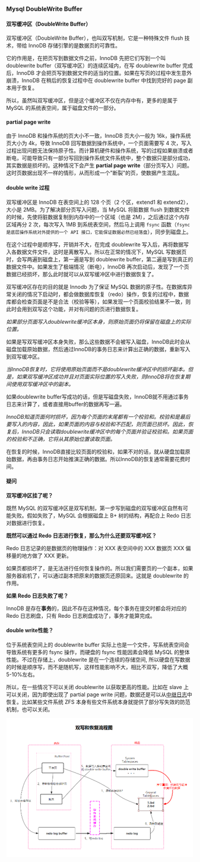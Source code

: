 ### Mysql DoubleWrite Buffer

#### 双写缓冲区（DoubleWrite Buffer）

双写缓冲区（DoubleWrite Buffer），也叫双写机制，它是一种特殊文件 flush 技术，带给 InnoDB 存储引擎的是数据页的可靠性。

它的作用是，在把页写到数据文件之前，InnoDB 先把它们写到一个叫 doublewrite buffer（双写缓冲区）的连续区域内，在写 doublewrite buffer 完成后，InnoDB 才会把页写到数据文件的适当的位置。如果在写页的过程中发生意外崩溃，InnoDB 在稍后的恢复过程中在 doublewrite buffer 中找到完好的 page 副本用于恢复。

所以，虽然叫双写缓冲区，但是这个缓冲区不仅在内存中有，更多的是属于 MySQL 的系统表空间，属于磁盘文件的一部分。

#### partial page write

由于 InnoDB 和操作系统的页大小不一致，InnoDB 页大小一般为 16k，操作系统页大小为 4k，导致 InnoDB 回写数据到操作系统中，一个页面需要写 4 次，写入过程出现问题无法保持原子性。而计算机硬件和操作系统，写的过程如果崩溃或者断电，可能导致只有一部分写回到操作系统文件系统中，整个数据只是部分成功，其实数据是损坏的。这种情况下会产生 **partial page write**（部分页写入）问题。这时页数据出现不一样的情形，从而形成一个"断裂"的页，使数据产生混乱。

#### double write 过程

双写缓冲区是 InnoDB 在表空间上的 128 个页（2 个区，extend1 和 extend2），大小是 2MB。为了解决部分页写入问题，当 MySQL 将脏数据 flush 到数据文件的时候，先使将脏数据复制到内存中的一个区域（也是 2M），之后通过这个内存区域再分 2 次，每次写入 1MB 到系统表空间，然后马上调用 `fsync` 函数（`fsync 是底层操作系统对外提供的一个 API 接口，它能保证数据必然已经落盘`），同步到磁盘上。

在这个过程中是顺序写，开销并不大，在完成 doublewrite 写入后，再将数据写入各数据文件文件，这时是离散写入。所以在正常的情况下，MySQL 写数据页时，会写两遍到磁盘上，第一遍是写到 doublewrite buffer，第二遍是写到真正的数据文件中。如果发生了极端情况（断电），InnoDB 再次启动后，发现了一个页数据已经损坏，那么此时就可以从双写缓冲区中进行数据恢复了。

双写缓冲区存在的目的就是 Innodb 为了保证 MySQL 数据的原子性。在数据库异常关闭的情况下启动时，都会做数据库恢复（redo）操作，恢复的过程中，数据库都会检查页面是不是合法（校验等等），如果发现一个页面校验结果不一致，则此时会用到双写这个功能，并对有问题的页进行数据恢复。

_如果部分页面写入doublewrite缓冲区本身，则原始页面仍将保留在磁盘上的实际位置。_

如果是写双写缓冲区本身失败，那么这些数据不会被写入磁盘，InnoDB此时会从磁盘加载原始数据，然后通过InnoDB的事务日志来计算出正确的数据，重新写入到双写缓冲区。

_当InnoDB恢复时，它将使用原始页面而不是doublewrite缓冲区中的损坏副本。但是，如果双写缓冲区成功并且对页面实际位置的写入失败，则InnoDB将在恢复期间使用双写缓冲区中的副本。_

如果doublewrite buffer写成功的话，但是写磁盘失败，InnoDB就不用通过事务日志来计算了，或者直接用buffer的数据再写一遍。

_InnoDB知道页面何时损坏，因为每个页面的末尾都有一个校验和。校验和是最后要写入的内容，因此，如果页面的内容与校验和不匹配，则页面已损坏。因此，恢复后，InnoDB只会读取doublewrite缓冲区中的每个页面并验证校验和。如果页面的校验和不正确，它将从其原始位置读取页面。_

在恢复的时候，InnoDB直接比较页面的校验和，如果不对的话，就从硬盘加载原始数据，再由事务日志开始推演正确的数据。所以InnoDB的恢复通常需要花费时间。
#### 疑问

**双写缓冲区挂了呢？**

既然 MySQL 的双写缓冲区是双写机制，第一步写到磁盘的双写缓冲区自然有可能失败。假如失败了，MySQL 会根据磁盘上 B+ 树的结构，再配合上 Redo 日志对数据进行恢复。

**既然可以通过 Redo 日志进行恢复，那么为什么还要双写缓冲区？**

Redo 日志记录的是数据页的物理操作：对 XXX 表空间中的 XXX 数据页 XXX 偏移量的地方做了 XXX 更新。

如果页都损坏了，是无法进行任何恢复操作的。所以我们需要页的一个副本，如果服务器宕机了，可以通过副本把原来的数据页还原回来。这就是 doublewrite 的作用。

**如果 Redo 日志失败了呢？**

InnoDB 是存在**事务**的，因此不存在这种情况，每个事务在提交时都会将对应的 Redo 日志刷盘，只有 Redo 日志刷盘成功了，事务才能算完成。

#### double write性能？

位于系统表空间上的 doublewrite buffer 实际上也是一个文件，写系统表空间会导致系统有更多的 fsync 操作，而硬盘的 fsync 性能因素会降低 MySQL 的整体性能。不过在存储上，doublewrite 是在一个连续的存储空间, 所以硬盘在写数据的时候是顺序写，而不是随机写，这样性能影响不大，相比不双写，降低了大概 5-10%左右。

所以，在一些情况下可以关闭 doublewrite 以获取更高的性能。比如在 slave 上可以关闭，因为即使出现了 partial page write 问题，数据还是可以从[中继日志](https://xie.infoq.cn/link?target=https%3A%2F%2Fblog.csdn.net%2Fmshxuyi%2Farticle%2Fdetails%2F100652769)中恢复。比如某些文件系统 ZFS 本身有些文件系统本身就提供了部分写失效的防范机制，也可以关闭。

![](./static/dwb.jpg)

